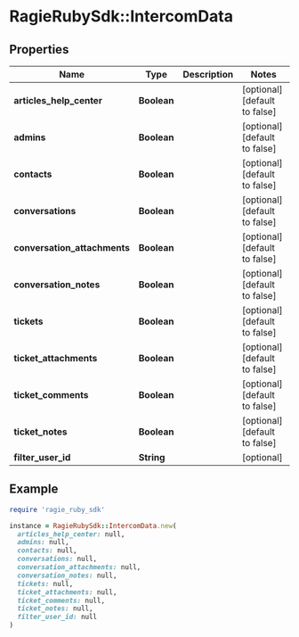 # RagieRubySdk::IntercomData

## Properties

| Name | Type | Description | Notes |
| ---- | ---- | ----------- | ----- |
| **articles_help_center** | **Boolean** |  | [optional][default to false] |
| **admins** | **Boolean** |  | [optional][default to false] |
| **contacts** | **Boolean** |  | [optional][default to false] |
| **conversations** | **Boolean** |  | [optional][default to false] |
| **conversation_attachments** | **Boolean** |  | [optional][default to false] |
| **conversation_notes** | **Boolean** |  | [optional][default to false] |
| **tickets** | **Boolean** |  | [optional][default to false] |
| **ticket_attachments** | **Boolean** |  | [optional][default to false] |
| **ticket_comments** | **Boolean** |  | [optional][default to false] |
| **ticket_notes** | **Boolean** |  | [optional][default to false] |
| **filter_user_id** | **String** |  | [optional] |

## Example

```ruby
require 'ragie_ruby_sdk'

instance = RagieRubySdk::IntercomData.new(
  articles_help_center: null,
  admins: null,
  contacts: null,
  conversations: null,
  conversation_attachments: null,
  conversation_notes: null,
  tickets: null,
  ticket_attachments: null,
  ticket_comments: null,
  ticket_notes: null,
  filter_user_id: null
)
```

